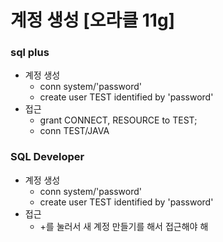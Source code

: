 # 계정 생성 [오라클 11g]

### sql plus
  - 계정 생성
    - conn system/'password'
    - create user TEST identified by 'password'
  - 접근
    - grant CONNECT, RESOURCE to TEST;
    - conn TEST/JAVA

### SQL Developer
  - 계정 생성
    - conn system/'password'
    - create user TEST identified by 'password'
 - 접근
   - +를 눌러서 새 계정 만들기를 해서 접근해야 해